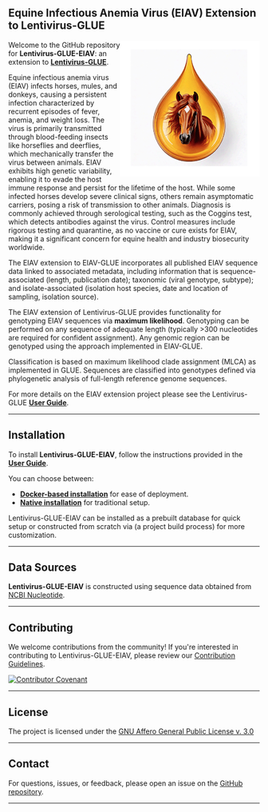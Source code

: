 ## Equine Infectious Anemia Virus (EIAV) Extension to Lentivirus-GLUE

<img src="md/horse-droplet.png" align="right" alt="" width="280" />

Welcome to the GitHub repository for **Lentivirus-GLUE-EIAV**: an extension to **[Lentivirus-GLUE](https://github.com/giffordlabcvr/Lentivirus-GLUE)**.

Equine infectious anemia virus (EIAV) infects horses, mules, and donkeys, causing a persistent infection characterized by recurrent episodes of fever, anemia, and weight loss. The virus is primarily transmitted through blood-feeding insects like horseflies and deerflies, which mechanically transfer the virus between animals. EIAV exhibits high genetic variability, enabling it to evade the host immune response and persist for the lifetime of the host. While some infected horses develop severe clinical signs, others remain asymptomatic carriers, posing a risk of transmission to other animals. Diagnosis is commonly achieved through serological testing, such as the Coggins test, which detects antibodies against the virus. Control measures include rigorous testing and quarantine, as no vaccine or cure exists for EIAV, making it a significant concern for equine health and industry biosecurity worldwide.

The EIAV extension to EIAV-GLUE incorporates all published EIAV sequence data linked to associated metadata, including information that is sequence-associated (length, publication date); taxonomic (viral genotype, subtype); and isolate-associated (isolation host species, date and location of sampling, isolation source). 

The EIAV extension of Lentivirus-GLUE provides functionality for genotyping EIAV sequences via **maximum likelihood**. Genotyping can be performed on any sequence of adequate length (typically >300 nucleotides are required for confident assignment). Any genomic region can be genotyped using the approach implemented in EIAV-GLUE.

Classification is based on maximum likelihood clade assignment (MLCA) as implemented in GLUE. Sequences are classified into genotypes defined via phylogenetic analysis of full-length reference genome sequences.

For more details on the EIAV extension project please see the Lentivirus-GLUE **[User Guide](https://github.com/giffordlabcvr/Lentivirus-GLUE/wiki/EIAV-Project-Development-Background)**.

* * * * *


Installation
------------

To install **Lentivirus-GLUE-EIAV**, follow the instructions provided in the **[User Guide](https://github.com/giffordlabcvr/Lentivirus-GLUE/wiki)**.

You can choose between:

-   **[Docker-based installation](https://github.com/giffordlabcvr/Lentivirus-GLUE/wiki/Docker-Installation)** for ease of deployment.
-   **[Native installation](https://github.com/giffordlabcvr/Lentivirus-GLUE/wiki/Native-Installation)** for traditional setup.

Lentivirus-GLUE-EIAV can be installed as a prebuilt database for quick setup or constructed from scratch via (a project build process) for more customization.

* * * * *

## Data Sources

**Lentivirus-GLUE-EIAV** is constructed using sequence data obtained from [NCBI Nucleotide](https://www.ncbi.nlm.nih.gov/nuccore).

* * * * *


## Contributing

We welcome contributions from the community! If you're interested in contributing to Lentivirus-GLUE-EIAV, please review our [Contribution Guidelines](./md/CONTRIBUTING.md).

[![Contributor Covenant](https://img.shields.io/badge/Contributor%20Covenant-2.1-4baaaa.svg)](./md/code_of_conduct.md)

* * * * *


## License

The project is licensed under the [GNU Affero General Public License v. 3.0](https://www.gnu.org/licenses/agpl-3.0.en.html)

* * * * *


## Contact

For questions, issues, or feedback, please open an issue on the [GitHub repository](https://github.com/giffordlabcvr/Lentivirus-GLUE-EIAV/issues).

* * * * *

